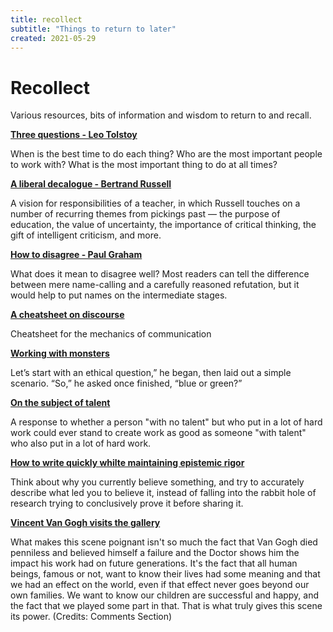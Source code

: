 ```yaml
---
title: recollect
subtitle: "Things to return to later"
created: 2021-05-29
---
```


# Recollect

Various resources, bits of information and wisdom to return to and
recall.

**[Three questions - Leo
Tolstoy](https://www.plough.com/en/topics/culture/short-stories/the-three-questions)**

When is the best time to do each thing? Who are the most important
people to work with? What is the most important thing to do at all
times?

**[A liberal decalogue - Bertrand
Russell](https://www.brainpickings.org/2012/05/02/a-liberal-decalogue-bertrand-russell/)**

A vision for responsibilities of a teacher, in which Russell touches on
a number of recurring themes from pickings past — the purpose of
education, the value of uncertainty, the importance of critical
thinking, the gift of intelligent criticism, and more.

**[How to disagree - Paul
Graham](http://www.paulgraham.com/disagree.html)**

What does it mean to disagree well? Most readers can tell the difference
between mere name-calling and a carefully reasoned refutation, but it
would help to put names on the intermediate stages.

**[A cheatsheet on
discourse](https://wiki.xxiivv.com/site/discourse.html)**

Cheatsheet for the mechanics of communication

**[Working with
monsters](https://www.lesswrong.com/posts/o4cgvYmNZnfS4xhxL/working-with-monsters)**

Let’s start with an ethical question,” he began, then laid out a simple
scenario. “So,” he asked once finished, “blue or green?”

**[On the subject of talent](https://drawabox.com/article/talent)**

A response to whether a person "with no talent" but who put in a lot of
hard work could ever stand to create work as good as someone "with
talent" who also put in a lot of hard work.

[**How to write quickly whilte maintaining epistemic
rigor**](https://www.lesswrong.com/posts/Psr9tnQFuEXiuqGcR/how-to-write-quickly-while-maintaining-epistemic-rigor)

Think about why you currently believe something, and try to accurately
describe what led you to believe it, instead of falling into the rabbit
hole of research trying to conclusively prove it before sharing it.

[**Vincent Van Gogh visits the
gallery**](https://www.youtube.com/watch?v=ubTJI_UphPk)

What makes this scene poignant isn't so much the fact that Van Gogh died
penniless and believed himself a failure and the Doctor shows him the
impact his work had on future generations.  It's the fact that all human
beings, famous or not, want to know their lives had some meaning and
that we had an effect on the world, even if that effect never goes
beyond our own families.  We want to know our children are successful
and happy, and the fact that we played some part in that. That is what
truly gives this scene its power. (Credits: Comments Section)
